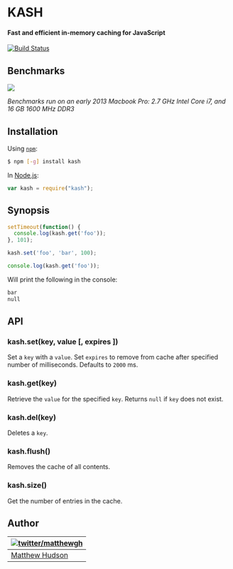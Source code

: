 # KASH

#### Fast and efficient in-memory caching for JavaScript

[![Build Status](https://travis-ci.org/matthewhudson/kash.png?branch=master)](https://travis-ci.org/matthewhudson/kash)

## Benchmarks

<img src="https://i.imgur.com/QIlOZhY.png" />

_Benchmarks run on an early 2013 Macbook Pro: 2.7 GHz Intel Core i7, and 16 GB 1600 MHz DDR3_

## Installation

Using [`npm`](http://npmjs.org/):

``` sh
$ npm [-g] install kash
```

In [Node.js](http://nodejs.org/):

``` javascript
var kash = require("kash");
```

## Synopsis

``` javascript
setTimeout(function() {
  console.log(kash.get('foo'));
}, 101);

kash.set('foo', 'bar', 100);

console.log(kash.get('foo'));
```

Will print the following in the console:

``` sh
bar
null
```

## API

### kash.set(key, value [, expires ])

Set a `key` with a `value`. Set `expires` to remove from cache after specified number of milliseconds. Defaults to `2000` ms.

### kash.get(key)

Retrieve the `value` for the specified `key`. Returns `null` if `key` does not exist.

### kash.del(key)

Deletes a `key`.

### kash.flush()

Removes the cache of all contents.

### kash.size()

Get the number of entries in the cache.

## Author

| [![twitter/matthewgh](http://gravatar.com/avatar/e0f8435a3df533d64b09b8aee394b8d3?s=85)](https://twitter.com/matthewgh "Follow @matthewgh on Twitter") |
|---|
| [Matthew Hudson](http://matthewhudson.me/) |